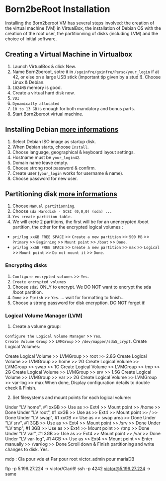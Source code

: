 # Born2beRoot Installation

Installing the Born2beroot VM has several steps involved: the creation of the virtual machine (VM) in VirtualBox, the installation of Debian OS with the creation of the root user, the partitionning of disks (including LVM) and the choice of initial software.

## Creating a Virtual Machine in Virtualbox

1. Launch VirtualBox & click New.
2. Name Born2beroot, sotre it in `/sgoinfre/goinfre/Perso/your_login` if at 42, or else on a large USB stick (important tip given by a stud !). Choose Linux & Debian.
3. `1024MB` memory is good.
4. Create a virtual hard disk now.
5. `VDI`
6. `Dynamically allocated`
7. `10 to 13 GB` is enough for both mandatory and bonus parts.
8. Start Born2beroot virtual machine.

## Installing Debian [more informations](https://www.debian.org/releases/stretch/s390x/ch06s03.html.fr#:~:text=Avec%20LVM%20avec%20chiffrement%2C%20l,traces%20d'une%20installation%20pr%C3%A9c%C3%A9dente.)

1. Select Debian ISO image as startup disk.
2. When Debian starts, choose `Install`.
3. Choose language, geographical & keyboard layout settings.
4. Hostname must be `your_login42`.
5. Domain name leave empty.
6. Choose strong root password & confirm.
7. Create user (`your_login` works for username & name).
8. Choose password for new user.

## Partitioning disk [more informations](https://www.debian.org/releases/stretch/s390x/apc.html.fr)

1. Choose `Manual partitionning`.
2. Choose `sda Harddisk - SCSI (0,0,0) (sda) ...`
3. `Yes create partition table`.
4. We will crete 2 partitions, the first will be for an unencrypted /boot partition, the other for the encrypted logical volumes :
  - `pri/log xxGB FREE SPACE` >> `Create a new partition` >> `500 MB` >> `Primary` >> `Beginning` >> `Mount point` >> `/boot` >> `Done`.
  - `pri/log xxGB FREE SPACE` >> `Create a new partition` >> `max` >> `Logical` >> `Mount point` >> `Do not mount it` >> `Done`.

### Encrypting disks

1. `Configure encrypted volumes` >> `Yes`.
2. `Create encrypted volumes`
3. Choose `sda5` ONLY to encrypt. We DO NOT want to encrypt the sda /boot partition.
4. `Done` >> `Finish` >> `Yes`.
... wait for formatting to finish...
5. Choose a strong password for disk encryption. DO NOT forget it!

### Logical Volume Manager (LVM)

1. Create a volume group:

`Configure the Logical Volume Manager` >> `Yes`.  
`Create Volume Group` >> `LVMGroup` >> `/dev/mapper/sda5_crypt`.
Create Logical Volumes:

Create Logical Volume >> LVMGroup >> root >> 2.8G
Create Logical Volume >> LVMGroup >> home >> 2G
Create Logical Volume >> LVMGroup >> swap >> 1G
Create Logical Volume >> LVMGroup >> tmp >> 2G
Create Logical Volume >> LVMGroup >> srv >> 1.5G
Create Logical Volume >> LVMGroup >> var >> 2G
Create Logical Volume >> LVMGroup >> var-log >> max 
When done, Display configuration details to double check & Finish.

2. Set filesystems and mount points for each logical volume:

Under "LV home", #1 xxGB >> Use as >> Ext4 >> Mount point >> /home >> Done
Under "LV root", #1 xxGB >> Use as >> Ext4 >> Mount point >> / >> Done
Under "LV swap", #1 xxGB >> Use as >> swap area >> Done
Under "LV srv", #1 3GB >> Use as >> Ext4 >> Mount point >> /srv >> Done
Under "LV tmp", #1 3GB >> Use as >> Ext4 >> Mount point >> /tmp >> Done
Under "LV var", #1 3GB >> Use as >> Ext4 >> Mount point >> /var >> Done
Under "LV var-log", #1 4GB >> Use as >> Ext4 >> Mount point >> Enter manually >> /var/log >> Done
Scroll down & Finish partitioning and write changes to disk. Yes.


mdp : Cla pour vde et Par pour root
victor_admin pour mariaDB



ftp -p 5.196.27.224 -> victor/Clari6!
ssh -p 4242 victor@5.196.27.224 -> same

